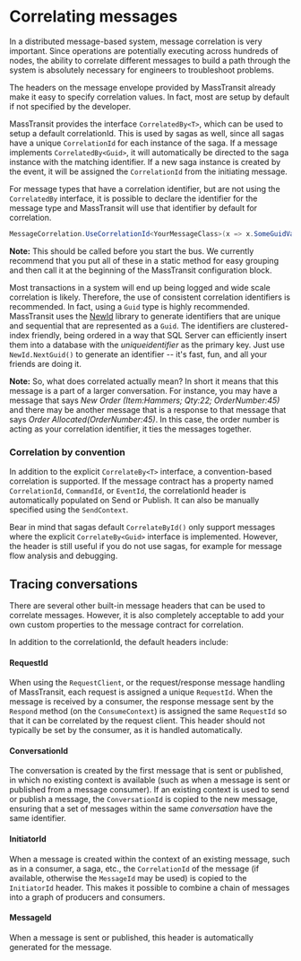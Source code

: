 # Correlating messages

In a distributed message-based system, message correlation is very important. Since operations are potentially 
executing across hundreds of nodes, the ability to correlate different messages to build a path through the 
system is absolutely necessary for engineers to troubleshoot problems.

The headers on the message envelope provided by MassTransit already make it easy to specify correlation values. 
In fact, most are setup by default if not specified by the developer.

MassTransit provides the interface `CorrelatedBy<T>`, which can be used to setup a default correlationId. 
This is used by sagas as well, since all sagas have a unique `CorrelationId` for each instance of the saga. 
If a message implements `CorrelatedBy<Guid>`, it will automatically be directed to the saga instance with the 
matching identifier. If a new saga instance is created by the event, it will be assigned the `CorrelationId` 
from the initiating message.

For message types that have a correlation identifier, but are not using the `CorrelatedBy` interface, 
it is possible to declare the identifier for the message type and MassTransit will use that identifier 
by default for correlation.

```csharp
MessageCorrelation.UseCorrelationId<YourMessageClass>(x => x.SomeGuidValue);
```

<div class="alert alert-info">
<b>Note:</b>
    This should be called before you start the bus. We currently recommend that
    you put all of these in a static method for easy grouping and then call it
    at the beginning of the MassTransit configuration block.
</div>

Most transactions in a system will end up being logged and wide scale correlation is likely. 
Therefore, the use of consistent correlation identifiers is recommended. In fact, using a `Guid` 
type is highly recommended. MassTransit uses the [NewId](https://www.nuget.org/packages/NewId) library 
to generate identifiers that are unique and sequential that are represented as a `Guid`. 
The identifiers are clustered-index friendly, being ordered in a way that SQL Server can efficiently 
insert them into a database with the *uniqueidentifier* as the primary key. Just use `NewId.NextGuid()` 
to generate an identifier -- it's fast, fun, and all your friends are doing it.

<div class="alert alert-info">
<b>Note:</b>
    So, what does correlated actually mean? In short it means that this message is a part of a larger 
    conversation. For instance, you may have a message that says <i>New Order (Item:Hammers; Qty:22; OrderNumber:45)</i> 
    and there may be another message that is a response to that message that says <i>Order Allocated(OrderNumber:45)</i>. 
    In this case, the order number is acting as your correlation identifier, it ties the messages together.
</div>

### Correlation by convention

In addition to the explicit `CorrelateBy<T>` interface, a convention-based correlation is supported.
If the message contract has a property named ``CorrelationId``, ``CommandId``, or ``EventId``, the correlationId
header is automatically populated on Send or Publish. It can also be manually specified using the ``SendContext``.

Bear in mind that sagas default `CorrelateById()` only support messages where the explicit `CorrelateBy<Guid>`
interface is implemented. However, the header is still useful if you do not use sagas, for example for
message flow analysis and debugging.

## Tracing conversations

There are several other built-in message headers that can be used to correlate messages. However, it is also
completely acceptable to add your own custom properties to the message contract for correlation.

In addition to the correlationId, the default headers include:

#### RequestId
  When using the `RequestClient`, or the request/response message handling of MassTransit, each
  request is assigned a unique `RequestId`. When the message is received by a consumer, the response
  message sent by the `Respond` method (on the `ConsumeContext`) is assigned the same `RequestId`
  so that it can be correlated by the request client. This header should not typically be set by the
  consumer, as it is handled automatically.

#### ConversationId
  The conversation is created by the first message that is sent or published, in which no existing
  context is available (such as when a message is sent or published from a message consumer). If an
  existing context is used to send or publish a message, the `ConversationId` is copied to the
  new message, ensuring that a set of messages within the same *conversation* have the same identifier.

#### InitiatorId
  When a message is created within the context of an existing message, such as in a consumer, a saga, etc.,
  the `CorrelationId` of the message (if available, otherwise the `MessageId` may be used) is copied
  to the `InitiatorId` header. This makes it possible to combine a chain of messages into a graph of
  producers and consumers.

#### MessageId
  When a message is sent or published, this header is automatically generated for the message.
